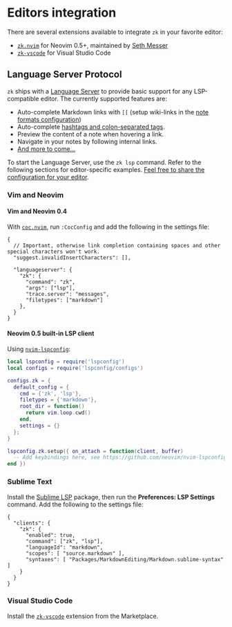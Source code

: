 # Editors integration

There are several extensions available to integrate `zk` in your favorite editor:

* [`zk.nvim`](https://github.com/megalithic/zk.nvim) for Neovim 0.5+, maintained by [Seth Messer](https://github.com/megalithic)
* [`zk-vscode`](https://github.com/mickael-menu/zk-vscode) for Visual Studio Code

## Language Server Protocol

`zk` ships with a [Language Server](https://microsoft.github.io/language-server-protocol/overviews/lsp/overview/) to provide basic support for any LSP-compatible editor. The currently supported features are:

* Auto-complete Markdown links with `[[` (setup wiki-links in the [note formats configuration](note-format.md))
* Auto-complete [hashtags and colon-separated tags](tags.md).
* Preview the content of a note when hovering a link.
* Navigate in your notes by following internal links.
* [And more to come...](https://github.com/mickael-menu/zk/issues/22)

To start the Language Server, use the `zk lsp` command. Refer to the following sections for editor-specific examples. [Feel free to share the configuration for your editor](https://github.com/mickael-menu/zk/issues/22).

### Vim and Neovim

#### Vim and Neovim 0.4

With [`coc.nvim`](https://github.com/neoclide/coc.nvim), run `:CocConfig` and add the following in the settings file:

```jsonc
{
  // Important, otherwise link completion containing spaces and other special characters won't work.
  "suggest.invalidInsertCharacters": [],

  "languageserver": {
    "zk": {
      "command": "zk",
      "args": ["lsp"],
      "trace.server": "messages",
      "filetypes": ["markdown"]
    },
  }
}
```

#### Neovim 0.5 built-in LSP client

Using [`nvim-lspconfig`](https://github.com/neovim/nvim-lspconfig):

```lua
local lspconfig = require('lspconfig')
local configs = require('lspconfig/configs')

configs.zk = {
  default_config = {
    cmd = {'zk', 'lsp'},
    filetypes = {'markdown'},
    root_dir = function()
      return vim.loop.cwd()
    end,
    settings = {}
  };
}

lspconfig.zk.setup({ on_attach = function(client, buffer) 
  -- Add keybindings here, see https://github.com/neovim/nvim-lspconfig#keybindings-and-completion
end })
```

### Sublime Text

Install the [Sublime LSP](https://github.com/sublimelsp/LSP) package, then run the **Preferences: LSP Settings** command. Add the following to the settings file:

```jsonc
{
  "clients": {
    "zk": {
      "enabled": true,
      "command": ["zk", "lsp"],
      "languageId": "markdown",
      "scopes": [ "source.markdown" ],
      "syntaxes": [ "Packages/MarkdownEditing/Markdown.sublime-syntax" ]
    }
  }
}
```

### Visual Studio Code

Install the [`zk-vscode`](https://marketplace.visualstudio.com/items?itemName=mickael-menu.zk-vscode) extension from the Marketplace.
